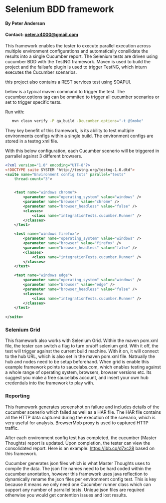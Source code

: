 # Selenium BDD framework 
#### By Peter Anderson
#### Contact: peter.x4000@gmail.com

This framework enables the tester to execute parallel execution across multiple environment configurations and automatically consilidate the results into a single Cucumber report. 
The Selenium tests are driven using cucumber BDD with the TestNG framework. 
Maven is used to build the project and the failsafe plugin is used to trigger TestNG, which inturn executes the Cucumber scenarios.  

this project also contains a REST services test using SOAPUI. 

below is a typical maven command to trigger the test. The cucumber.options tag can be ommited to trigger all cucumber scenarios or set to trigger specific tests.   

Run with:
```bash
   mvn clean verify -P qa_build -Dcucumber.options="-t @Smoke"
```

They key benefit of this framework, is its ability to test multiple environments configs within a single build. 
The environment configs are stored in a testng xml file. 

With this below configuration, each Cucumber scenerio will be triggered in parrallel against 3 different browsers.
```xml
<?xml version="1.0" encoding="UTF-8"?>
<!DOCTYPE suite SYSTEM "http://testng.org/testng-1.0.dtd">
<suite name="Environment config tsts" parallel="tests"
	thread-count="3">


	<test name="windows chrome">
		<parameter name="operating_system" value="windows" />
		<parameter name="browser" value="chrome" />
		<parameter name="browser_headless" value="false" />
		<classes>
			<class name="integrationTests.cucumber.Runner" />
		</classes>
	</test>

	<test name="windows firefox">
		<parameter name="operating_system" value="windows" />
		<parameter name="browser" value="firefox" />
		<parameter name="browser_headless" value="false" />
		<classes>
			<class name="integrationTests.cucumber.Runner" />
		</classes>
	</test>

	<test name="windows edge">
		<parameter name="operating_system" value="windows" />
		<parameter name="browser" value="edge" />
		<parameter name="browser_headless" value="false" />
		<classes>
			<class name="integrationTests.cucumber.Runner" />
		</classes>
	</test>
	
</suite>
```

### Selenium Grid

This framework also works with Selenium Grid. Within the maven pom.xml file, the tester can switch a flag to turn on/off selenium grid. 
With it off, the test will trigger against the current build machine. With it on, it will connect to the hub URL, which is also set in the maven pom.xml file. Natrually the hub and nodes need to be setup beforehand. When grid is enable this example framework points to saucelabs.com, which enables testing against a whole range of operating system, browsers, browser versions etc. 
Its suggest you make a free saucelabs account, and insert your own hub credentials into the framework to play with.  

### Reporting

This framework generates screenshot on failure and includes details of the cucumber scenerio which failed as well as a HAR file. The HAR file contains all the HTTP data captured during the execution of the scenario, which is very useful for analysis. BrowserMob proxy is used to captured HTTP traffic.

After each environment config test has completed, the cucumber (Master Thoughts) report is updated. Upon completion, the tester can view the consolidated report. Here is an example: https://ibb.co/d7xc28 based on this framework. 

Cucumber generates json files which is what Master Thoughts uses to compile the data. The json file names need to be hard coded within the cucumber anontation, however this framework uses java reflection to dynamically rename the json files per environment config test. This is key because it means we only need one Cucumber runner class which can support any number of parrallel tests. Unique json files are required otherwise you would get contention issues and lost results.   
